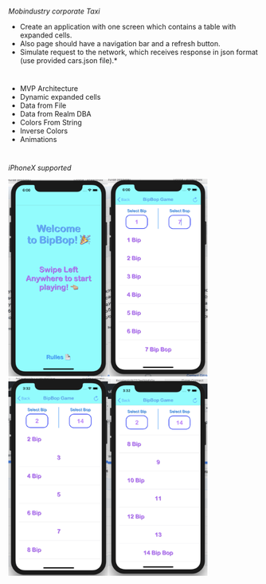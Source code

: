 # 

*Mobindustry corporate Taxi*

* Create an application with one screen which contains a table with expanded cells.
* Also page should have a navigation bar and a refresh button.
* Simulate request to the network, which receives response in json format (use provided cars.json file).*

# 

* MVP Architecture
* Dynamic expanded cells
* Data from File
* Data from Realm DBA
* Colors From String
* Inverse Colors
* Animations

# 

*iPhoneX supported*

<img width="200" alt="portfolio_view" src="https://github.com/KonstantinSt77/BipBopGame_Swift_ObjC/blob/master/bip.png"><img width="200" alt="portfolio_view" src="https://github.com/KonstantinSt77/BipBopGame_Swift_ObjC/blob/master/bip1.png"><img width="200" alt="portfolio_view" src="https://github.com/KonstantinSt77/BipBopGame_Swift_ObjC/blob/master/bip2.png"><img width="200" alt="portfolio_view" src="https://github.com/KonstantinSt77/BipBopGame_Swift_ObjC/blob/master/bip3.png">





